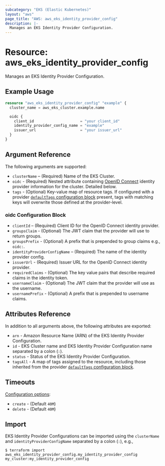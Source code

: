 ```yaml
---
subcategory: "EKS (Elastic Kubernetes)"
layout: "aws"
page_title: "AWS: aws_eks_identity_provider_config"
description: |-
  Manages an EKS Identity Provider Configuration.
---
```


# Resource: aws_eks_identity_provider_config

Manages an EKS Identity Provider Configuration.

## Example Usage

```terraform
resource "aws_eks_identity_provider_config" "example" {
  cluster_name = aws_eks_cluster.example.name

  oidc {
    client_id                     = "your client_id"
    identity_provider_config_name = "example"
    issuer_url                    = "your issuer_url"
  }
}
```

## Argument Reference

The following arguments are supported:

* `clusterName` – (Required) Name of the EKS Cluster.
* `oidc` - (Required) Nested attribute containing [OpenID Connect](https://openid.net/connect/) identity provider information for the cluster. Detailed below.
* `tags` - (Optional) Key-value map of resource tags. If configured with a provider [`defaultTags` configuration block](https://registry.terraform.io/providers/hashicorp/aws/latest/docs#default_tags-configuration-block) present, tags with matching keys will overwrite those defined at the provider-level.

### oidc Configuration Block

* `clientId` – (Required) Client ID for the OpenID Connect identity provider.
* `groupsClaim` - (Optional) The JWT claim that the provider will use to return groups.
* `groupsPrefix` - (Optional) A prefix that is prepended to group claims e.g., `oidc:`.
* `identityProviderConfigName` – (Required) The name of the identity provider config.
* `issuerUrl` - (Required) Issuer URL for the OpenID Connect identity provider.
* `requiredClaims` - (Optional) The key value pairs that describe required claims in the identity token.
* `usernameClaim` - (Optional) The JWT claim that the provider will use as the username.
* `usernamePrefix` - (Optional) A prefix that is prepended to username claims.

## Attributes Reference

In addition to all arguments above, the following attributes are exported:

* `arn` - Amazon Resource Name (ARN) of the EKS Identity Provider Configuration.
* `id` - EKS Cluster name and EKS Identity Provider Configuration name separated by a colon (`:`).
* `status` - Status of the EKS Identity Provider Configuration.
* `tagsAll` - A map of tags assigned to the resource, including those inherited from the provider [`defaultTags` configuration block](https://registry.terraform.io/providers/hashicorp/aws/latest/docs#default_tags-configuration-block).

## Timeouts

[Configuration options](https://developer.hashicorp.com/terraform/language/resources/syntax#operation-timeouts):

* `create` - (Default `40M`)
* `delete` - (Default `40M`)

## Import

EKS Identity Provider Configurations can be imported using the `clusterName` and `identityProviderConfigName` separated by a colon (`:`), e.g.,

```
$ terraform import aws_eks_identity_provider_config.my_identity_provider_config my_cluster:my_identity_provider_config
```

<!-- cache-key: cdktf-0.17.0-pre.15 input-f00d13ba4b98ff28eaec6178e06ab08d0405210a97722f2fce90f6e160dcdf3f -->